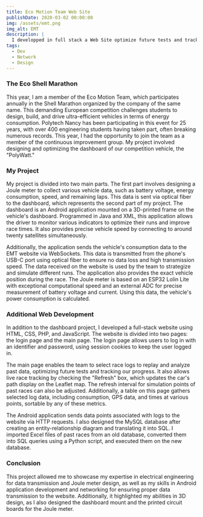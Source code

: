 ```yaml
---
title: Eco Motion Team Web Site
publishDate: 2020-03-02 00:00:00
img: /assets/emt.png
img_alt: EMT
description: |
  I developped in full stack a Web Site optimize future tests and tracking our progress !
tags:
  - Dev
  - Network
  - Design
---
```

### The Eco Shell Marathon
This year, I am a member of the Eco Motion Team, which participates annually in the Shell Marathon organized by the company of the same name. This demanding European competition challenges students to design, build, and drive ultra-efficient vehicles in terms of energy consumption. Polytech Nancy has been participating in this event for 25 years, with over 400 engineering students having taken part, often breaking numerous records. This year, I had the opportunity to join the team as a member of the continuous improvement group. My project involved designing and optimizing the dashboard of our competition vehicle, the "PolyWatt."

### My Project
My project is divided into two main parts. The first part involves designing a Joule meter to collect various vehicle data, such as battery voltage, energy consumption, speed, and remaining laps. This data is sent via optical fiber to the dashboard, which represents the second part of my project. The dashboard is an Android application mounted on a 3D-printed frame on the vehicle's dashboard. Programmed in Java and XML, this application allows the driver to monitor various indicators to optimize their runs and improve race times. It also provides precise vehicle speed by connecting to around twenty satellites simultaneously.

Additionally, the application sends the vehicle's consumption data to the EMT website via WebSockets. This data is transmitted from the phone's USB-C port using optical fiber to ensure no data loss and high transmission speed. The data received on the website is used by the team to strategize and simulate different runs. The application also provides the exact vehicle position during the race. The Joule meter is based on an ESP32 Lolin Lite with exceptional computational speed and an external ADC for precise measurement of battery voltage and current. Using this data, the vehicle's power consumption is calculated.

### Additional Web Development
In addition to the dashboard project, I developed a full-stack website using HTML, CSS, PHP, and JavaScript. The website is divided into two pages: the login page and the main page. The login page allows users to log in with an identifier and password, using session cookies to keep the user logged in.

The main page enables the team to select race logs to replay and analyze past data, optimizing future tests and tracking our progress. It also allows live race tracking by checking the "Refresh" box, which updates the car's path display on the Leaflet map. The refresh interval for simulation points of past races can also be adjusted. Additionally, a table on this page gathers selected log data, including consumption, GPS data, and times at various points, sortable by any of these metrics.

The Android application sends data points associated with logs to the website via HTTP requests. I also designed the MySQL database after creating an entity-relationship diagram and translating it into SQL. I imported Excel files of past races from an old database, converted them into SQL queries using a Python script, and executed them on the new database.

### Conclusion
This project allowed me to showcase my expertise in electrical engineering for data transmission and Joule meter design, as well as my skills in Android application development and networking for ensuring proper data transmission to the website. Additionally, it highlighted my abilities in 3D design, as I also designed the dashboard mount and the printed circuit boards for the Joule meter.